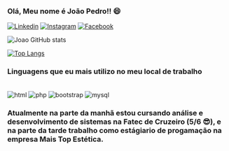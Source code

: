 ### Olá, Meu nome é João Pedro!! 😄

[![Linkedin](https://img.shields.io/badge/LinkedIn-0077B5?style=for-the-badge&logo=linkedin&logoColor=white)](https://www.linkedin.com/in/joao-pedro-6289bb216/)
[![Instagram](https://img.shields.io/badge/Instagram-E4405F?style=for-the-badge&logo=instagram&logoColor=white)](https://www.instagram.com/joao.pedro_1008/) 
[![Facebook](https://img.shields.io/badge/Facebook-1877F2?style=for-the-badge&logo=facebook&logoColor=white)](https://www.facebook.com/profile.php?id=100014950089236)

![Joao GitHub stats](https://github-readme-stats.vercel.app/api?username=RJPedro&show_icons=true&theme=synthwave)

[![Top Langs](https://github-readme-stats.vercel.app/api/top-langs/?username=RJPedro&layout=compact)](https://github.com/anuraghazra/github-readme-stats)

### Linguagens que eu mais utilizo no meu local de trabalho

<div style="display: inline-block"><br/>
    <img align="center" alt="html" src="https://img.shields.io/badge/HTML-239120?style=for-the-badge&logo=html5&logoColor=white"/>
    <img align="center" alt="php" src="https://img.shields.io/badge/PHP-777BB4?style=for-the-badge&logo=php&logoColor=white"/>
    <img align="center" alt="bootstrap" src="https://img.shields.io/badge/Bootstrap-563D7C?style=for-the-badge&logo=bootstrap&logoColor=whitee"/>
    <img align="center" alt="mysql" src="https://img.shields.io/badge/MySQL-00000F?style=for-the-badge&logo=mysql&logoColor=white"/>
</div><br/>

### Atualmente na parte da manhã estou cursando análise e desenvolvimento de sistemas na Fatec de Cruzeiro (5/6 😎), e na parte da tarde trabalho como estágiario de progamação na empresa Mais Top Estética.
